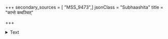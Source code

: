 +++
secondary_sources = [ "MSS_9473",]
jsonClass = "Subhaashita"
title = "कान्ते कथञ्चित्"

+++

<details><summary>Text</summary>

कान्ते कथंचित् कथितप्रयाणे क्षणं विनम्रा विरहार्दिताङ्गी।  
ततस् तमालोक्य कदागतोऽसीत्य् आलिङ्ग्य मुग्धा मुदमाससाद॥
</details>
